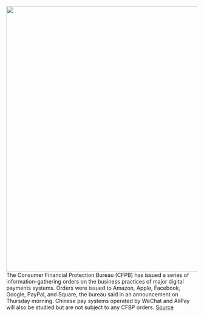 <img src='https://cdn.vox-cdn.com/thumbor/0yIPtUjRIOWzuhpF25l2h6hiGyU=/0x0:4951x3301/1200x800/filters:focal(2080x1255:2872x2047)/cdn.vox-cdn.com/uploads/chorus_image/image/70026522/1176565198.0.jpg' width='700px' /><br/>
The Consumer Financial Protection Bureau (CFPB) has issued a series of information-gathering orders on the business practices of major digital payments systems. Orders were issued to Amazon, Apple, Facebook, Google, PayPal, and Square, the bureau said in an announcement on Thursday morning. Chinese pay systems operated by WeChat and AliPay will also be studied but are not subject to any CFBP orders.
<a href='https://www.theverge.com/2021/10/21/22738463/cfbp-payment-orders-amazon-apple-google-investigation-antitrust'> Source <a/>